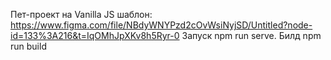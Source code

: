 Пет-проект на Vanilla JS
шаблон: https://www.figma.com/file/NBdyWNYPzd2cOvWsiNyjSD/Untitled?node-id=133%3A216&t=IqOMhJpXKv8h5Ryr-0
Запуск npm run serve. Билд npm run build
